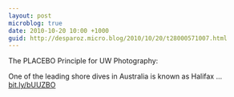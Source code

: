 ```yaml
---
layout: post
microblog: true
date: 2010-10-20 10:00 +1000
guid: http://desparoz.micro.blog/2010/10/20/t28000571007.html
---
```

The PLACEBO Principle for UW Photography: 

One of the leading shore dives in Australia is known as Halifax ... [bit.ly/bUUZBO](http://bit.ly/bUUZBO)
